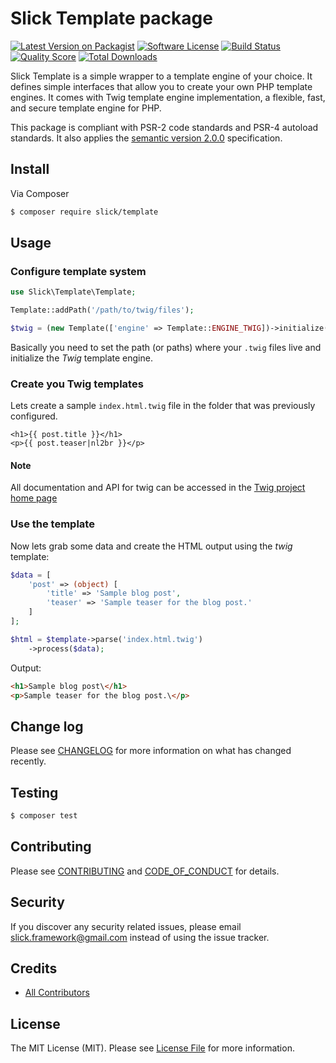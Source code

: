 # Slick Template package

[![Latest Version on Packagist][ico-version]][link-packagist]
[![Software License][ico-license]](LICENSE.md)
[![Build Status][ico-travis]][link-travis]
[![Quality Score][ico-code-quality]][link-code-quality]
[![Total Downloads][ico-downloads]][link-downloads]

Slick Template is a simple wrapper to a template engine of your choice. It defines
simple interfaces that allow you to create your own PHP template engines. It comes
with Twig template engine implementation, a flexible, fast, and secure template
engine for PHP.

This package is compliant with PSR-2 code standards and PSR-4 autoload standards. It
also applies the [semantic version 2.0.0](http://semver.org) specification.

## Install

Via Composer

``` bash
$ composer require slick/template
```

## Usage

### Configure template system

```php
use Slick\Template\Template;

Template::addPath('/path/to/twig/files');

$twig = (new Template(['engine' => Template::ENGINE_TWIG])->initialize();
```

Basically you need to set the path (or paths) where your `.twig` files
live and initialize the _Twig_ template engine.

### Create you Twig templates

Lets create a sample `index.html.twig` file in the folder that was
previously configured.

```twig
<h1>{{ post.title }}</h1>
<p>{{ post.teaser|nl2br }}</p>
```

#### Note

All documentation and API for twig can be accessed in the [Twig project home page](http://twig.sensiolabs.org/)

### Use the template

Now lets grab some data and create the HTML output using the _twig_ template:

```php
$data = [
    'post' => (object) [
        'title' => 'Sample blog post',
        'teaser' => 'Sample teaser for the blog post.'
    ]
];

$html = $template->parse('index.html.twig')
    ->process($data);

```

Output:

```html
<h1>Sample blog post\</h1>
<p>Sample teaser for the blog post.\</p>
```


## Change log

Please see [CHANGELOG](CHANGELOG.md) for more information on what has changed recently.

## Testing

``` bash
$ composer test
```

## Contributing

Please see [CONTRIBUTING](CONTRIBUTING.md) and [CODE_OF_CONDUCT](CONDUCT.md) for details.

## Security

If you discover any security related issues, please email slick.framework@gmail.com instead of using the issue tracker.

## Credits

- [All Contributors][link-contributors]

## License

The MIT License (MIT). Please see [License File](LICENSE) for more information.

[ico-version]: https://img.shields.io/packagist/v/slick/template.svg?style=flat-square
[ico-license]: https://img.shields.io/badge/license-MIT-brightgreen.svg?style=flat-square
[ico-travis]: https://img.shields.io/travis/slickframework/template/master.svg?style=flat-square
[ico-scrutinizer]: https://img.shields.io/scrutinizer/coverage/g/slickframework/template.svg?style=flat-square
[ico-code-quality]: https://img.shields.io/scrutinizer/g/slickframework/template.svg?style=flat-square
[ico-downloads]: https://img.shields.io/packagist/dt/slick/template.svg?style=flat-square

[link-packagist]: https://packagist.org/packages/slick/template
[link-travis]: https://travis-ci.org/slickframework/template
[link-scrutinizer]: https://scrutinizer-ci.com/g/slickframework/template/code-structure
[link-code-quality]: https://scrutinizer-ci.com/g/slickframework/template
[link-downloads]: https://packagist.org/packages/slickframework/template
[link-contributors]: https://github.com/slickframework/template/graphs/contributors

